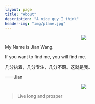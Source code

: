 ```yaml
---
layout: page
title: "About"
description: "A nice guy I think"
header-img: "img/plane.jpg"
---
```


<center>
    <p><img src="http://dreamofbook.qiniudn.com/Zero.png" align="center"></p>
</center>

  
  
My Name is Jian Wang.

 If you want to find me, you will find me.

几分执着，几分专注，几分不羁。这就是我。

——Jian




<center>
    <p><img src="http://dreamofbook.qiniudn.com/hacker.png" align="center"></p>
</center>

> Live long and prosper